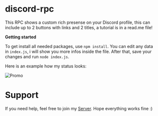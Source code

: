 # discord-rpc
This RPC shows a custom rich presense on your Discord profile, this can include up to 2 buttons with links and 2 titles, a tutorial is in a read.me file!


**Getting started**

To get install all needed packages, use `npm install`. You can edit any data in `index.js`, i will show you more infos inside the file. After that, save your changes and run `node index.js`.

Here is an example how my status looks:




![Promo](https://cdn.discordapp.com/attachments/921882936121393194/925178180896182302/unknown.png "Status")


# Support
If you need help, feel free to join my [Server](https://discord.gg/saGwZtAGxJ). Hope everything works fine :)
